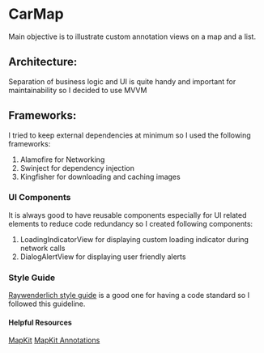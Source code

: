 # CarMap

Main objective is to illustrate custom annotation views on a map and a list.

## Architecture:
Separation of business logic and UI is quite handy and important for maintainability so I decided to use MVVM

## Frameworks:

I tried to keep external dependencies at minimum so I used the following frameworks:

1. Alamofire for Networking
2. Swinject for dependency injection
3. Kingfisher for downloading and caching images

### UI Components
It is always good to have reusable components especially for UI related elements to reduce code redundancy so I created following components:

1. LoadingIndicatorView for displaying custom loading indicator during network calls
2. DialogAlertView for displaying user friendly alerts


### Style Guide
[Raywenderlich style guide](https://github.com/raywenderlich/swift-style-guide) is a good one for having a code standard so I followed this guideline.  

#### Helpful Resources

[MapKit](https://developer.apple.com/documentation/mapkit)
[MapKit Annotations](https://developer.apple.com/documentation/mapkit/mapkit_annotations/annotating_a_map_with_custom_data)
